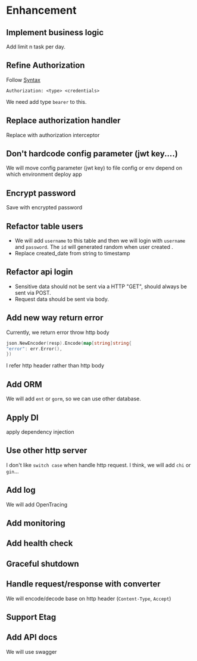 # Enhancement

## Implement business logic

Add limit n task per day.

## Refine Authorization

Follow [Syntax](https://developer.mozilla.org/en-US/docs/Web/HTTP/Headers/Authorization)

`Authorization: <type> <credentials>`

We need add type `bearer` to this.

## Replace authorization handler

Replace with authorization interceptor

## Don't hardcode config parameter (jwt key....)

We will move config parameter (jwt key) to file config or env depend on which environment deploy app

## Encrypt password

Save with encrypted password

## Refactor table users

* We will add `username` to this table and then we will login with `username` and `password`. The `id` will generated random when user created .
* Replace created_date from string to timestamp

## Refactor api login

* Sensitive data should not be sent via a HTTP "GET", should always be sent via POST. 
* Request data should be sent via body.

## Add new way return error 

Currently, we return error throw http body 
````go
json.NewEncoder(resp).Encode(map[string]string{
"error": err.Error(),
})
````

I refer http header rather than http body

## Add ORM
 
We will add `ent` or `gorm`, so we can use other database.

## Apply DI

apply dependency injection

## Use other http server 

I don't like `switch case` when handle http request. I think, we will add `chi` or `gin`... 

## Add log

We will add OpenTracing

## Add monitoring

## Add health check

## Graceful shutdown

## Handle request/response with converter

We will encode/decode base on http header (`Content-Type`, `Accept`)

## Support Etag

## Add API docs

We will use swagger 
